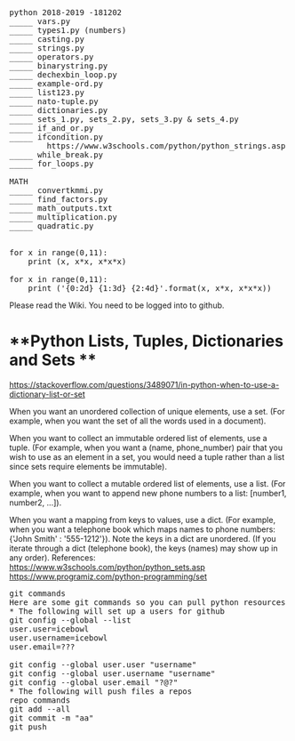 <pre>
python 2018-2019 -181202
_____ vars.py
_____ types1.py (numbers)
_____ casting.py
_____ strings.py 
_____ operators.py
_____ binarystring.py
_____ dechexbin_loop.py
_____ example-ord.py
_____ list123.py
_____ nato-tuple.py
_____ dictionaries.py
_____ sets_1.py, sets_2.py, sets_3.py & sets_4.py
_____ if_and_or.py	
_____ ifcondition.py
		https://www.w3schools.com/python/python_strings.asp
_____ while_break.py
_____ for_loops.py

MATH
_____ convertkmmi.py	
_____ find_factors.py	
_____ math_outputs.txt	
_____ multiplication.py	
_____ quadratic.py


for x in range(0,11):
	print (x, x*x, x*x*x)

for x in range(0,11):
	print ('{0:2d} {1:3d} {2:4d}'.format(x, x*x, x*x*x))
</pre>


Please read the Wiki. You need to be logged into to github.
# **Python Lists, Tuples, Dictionaries and Sets **
https://stackoverflow.com/questions/3489071/in-python-when-to-use-a-dictionary-list-or-set

When you want an unordered collection of unique elements, use a set. (For example, when you want the set of all the words used in a document).

When you want to collect an immutable ordered list of elements, use a tuple. (For example, when you want a (name, phone_number) pair that you wish to use as an element in a set, you would need a tuple rather than a list since sets require elements be immutable).

When you want to collect a mutable ordered list of elements, use a list. (For example, when you want to append new phone numbers to a list: [number1, number2, ...]).

When you want a mapping from keys to values, use a dict. (For example, when you want a telephone book which maps names to phone numbers: {'John Smith' : '555-1212'}). Note the keys in a dict are unordered. (If you iterate through a dict (telephone book), the keys (names) may show up in any order).
References:
https://www.w3schools.com/python/python_sets.asp
https://www.programiz.com/python-programming/set
<pre>
git commands
Here are some git commands so you can pull python resources from this repo
* The following will set up a users for github
git config --global --list
user.user=icebowl
user.username=icebowl
user.email=???

git config --global user.user "username"
git config --global user.username "username"
git config --global user.email "?@?"
* The following will push files a repos
repo commands
git add --all
git commit -m "aa"
git push
</pre>
